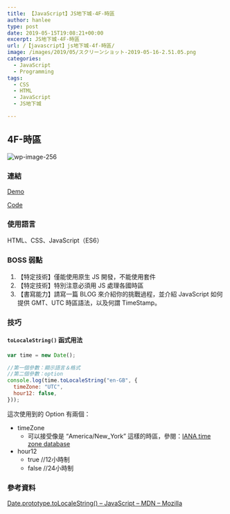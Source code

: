 ```yaml
---
title: 【JavaScript】JS地下城-4F-時區
author: hanlee
type: post
date: 2019-05-15T19:08:21+00:00
excerpt: JS地下城-4F-時區
url: /【javascript】js地下城-4f-時區/
image: /images/2019/05/スクリーンショット-2019-05-16-2.51.05.png
categories:
  - JavaScript
  - Programming
tags:
  - CSS
  - HTML
  - JavaScript
  - JS地下城

---
```


## 4F-時區

![wp-image-256](/images/2019/05/スクリーンショット-2019-05-16-2.51.05.png)

### 連結

[Demo](https://hannoeru.github.io/world-clock/)

[Code](https://github.com/hannoeru/world-clock)

### 使用語言

HTML、CSS、JavaScript（ES6）

### BOSS 弱點

1. 【特定技術】僅能使用原生 JS 開發，不能使用套件
2. 【特定技術】特別注意必須用 JS 處理各國時區
3. 【書寫能力】請寫一篇 BLOG 來介紹你的挑戰過程，並介紹 JavaScript 如何提供 GMT、UTC 時區語法，以及何謂 TimeStamp。

### 技巧

#### **`toLocaleString()`** 函式用法

```js
var time = new Date();

//第一個參數：顯示語言＆格式
//第二個參數：option
console.log(time.toLocaleString("en-GB", {
  timeZone: "UTC",
  hour12: false,
}));
```

這次使用到的 Option 有兩個：

- timeZone
  - 可以接受像是 &#8220;America/New_York&#8221; 這樣的時區，參閱：[IANA time zone database][1]
- hour12
  - true //12小時制
  - false //24小時制

### 參考資料

[Date.prototype.toLocaleString() &#8211; JavaScript &#8211; MDN &#8211;
Mozilla][2]

[1]: https://www.iana.org/time-zones
[2]: https://developer.mozilla.org/ja/docs/Web/JavaScript/Reference/Global_Objects/Date/toLocaleString

